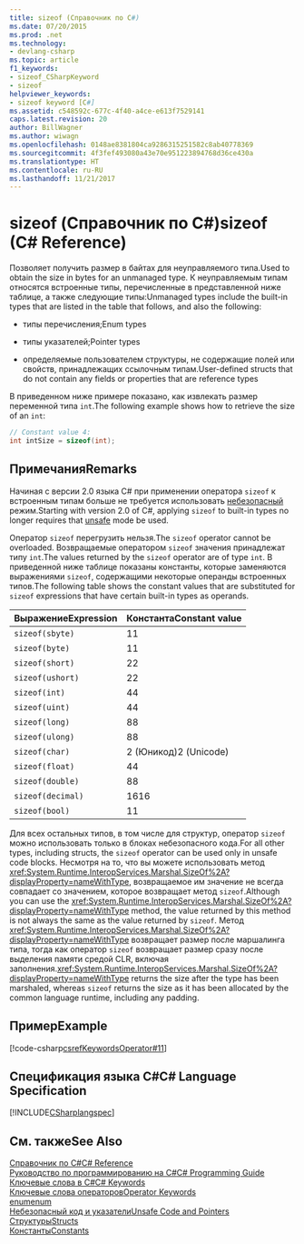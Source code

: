 ```yaml
---
title: sizeof (Справочник по C#)
ms.date: 07/20/2015
ms.prod: .net
ms.technology:
- devlang-csharp
ms.topic: article
f1_keywords:
- sizeof_CSharpKeyword
- sizeof
helpviewer_keywords:
- sizeof keyword [C#]
ms.assetid: c548592c-677c-4f40-a4ce-e613f7529141
caps.latest.revision: 20
author: BillWagner
ms.author: wiwagn
ms.openlocfilehash: 0148ae8381804ca9286315251582c8ab40778369
ms.sourcegitcommit: 4f3fef493080a43e70e951223894768d36ce430a
ms.translationtype: HT
ms.contentlocale: ru-RU
ms.lasthandoff: 11/21/2017
---
```

# <a name="sizeof-c-reference"></a><span data-ttu-id="091eb-102">sizeof (Справочник по C#)</span><span class="sxs-lookup"><span data-stu-id="091eb-102">sizeof (C# Reference)</span></span>
<span data-ttu-id="091eb-103">Позволяет получить размер в байтах для неуправляемого типа.</span><span class="sxs-lookup"><span data-stu-id="091eb-103">Used to obtain the size in bytes for an unmanaged type.</span></span> <span data-ttu-id="091eb-104">К неуправляемым типам относятся встроенные типы, перечисленные в представленной ниже таблице, а также следующие типы:</span><span class="sxs-lookup"><span data-stu-id="091eb-104">Unmanaged types include the built-in types that are listed in the table that follows, and also the following:</span></span>  
  
-   <span data-ttu-id="091eb-105">типы перечисления;</span><span class="sxs-lookup"><span data-stu-id="091eb-105">Enum types</span></span>  
  
-   <span data-ttu-id="091eb-106">типы указателей;</span><span class="sxs-lookup"><span data-stu-id="091eb-106">Pointer types</span></span>  
  
-   <span data-ttu-id="091eb-107">определяемые пользователем структуры, не содержащие полей или свойств, принадлежащих ссылочным типам.</span><span class="sxs-lookup"><span data-stu-id="091eb-107">User-defined structs that do not contain any fields or properties that are reference types</span></span>  
  
 <span data-ttu-id="091eb-108">В приведенном ниже примере показано, как извлекать размер переменной типа `int`.</span><span class="sxs-lookup"><span data-stu-id="091eb-108">The following example shows how to retrieve the size of an `int`:</span></span>  
  
```csharp  
// Constant value 4:  
int intSize = sizeof(int);   
```  
  
## <a name="remarks"></a><span data-ttu-id="091eb-109">Примечания</span><span class="sxs-lookup"><span data-stu-id="091eb-109">Remarks</span></span>  
 <span data-ttu-id="091eb-110">Начиная с версии 2.0 языка C# при применении оператора `sizeof` к встроенным типам больше не требуется использовать [небезопасный](../../../csharp/language-reference/keywords/unsafe.md) режим.</span><span class="sxs-lookup"><span data-stu-id="091eb-110">Starting with version 2.0 of C#, applying `sizeof` to built-in types no longer requires that [unsafe](../../../csharp/language-reference/keywords/unsafe.md) mode be used.</span></span>  
  
 <span data-ttu-id="091eb-111">Оператор `sizeof` перегрузить нельзя.</span><span class="sxs-lookup"><span data-stu-id="091eb-111">The `sizeof` operator cannot be overloaded.</span></span> <span data-ttu-id="091eb-112">Возвращаемые оператором `sizeof` значения принадлежат типу `int`.</span><span class="sxs-lookup"><span data-stu-id="091eb-112">The values returned by the `sizeof` operator are of type `int`.</span></span> <span data-ttu-id="091eb-113">В приведенной ниже таблице показаны константы, которые заменяются выражениями `sizeof`, содержащими некоторые операнды встроенных типов.</span><span class="sxs-lookup"><span data-stu-id="091eb-113">The following table shows the constant values that are substituted for `sizeof` expressions that have certain built-in types as operands.</span></span>  
  
|<span data-ttu-id="091eb-114">Выражение</span><span class="sxs-lookup"><span data-stu-id="091eb-114">Expression</span></span>|<span data-ttu-id="091eb-115">Константа</span><span class="sxs-lookup"><span data-stu-id="091eb-115">Constant value</span></span>|  
|----------------|--------------------|  
|`sizeof(sbyte)`|<span data-ttu-id="091eb-116">1</span><span class="sxs-lookup"><span data-stu-id="091eb-116">1</span></span>|  
|`sizeof(byte)`|<span data-ttu-id="091eb-117">1</span><span class="sxs-lookup"><span data-stu-id="091eb-117">1</span></span>|  
|`sizeof(short)`|<span data-ttu-id="091eb-118">2</span><span class="sxs-lookup"><span data-stu-id="091eb-118">2</span></span>|  
|`sizeof(ushort)`|<span data-ttu-id="091eb-119">2</span><span class="sxs-lookup"><span data-stu-id="091eb-119">2</span></span>|  
|`sizeof(int)`|<span data-ttu-id="091eb-120">4</span><span class="sxs-lookup"><span data-stu-id="091eb-120">4</span></span>|  
|`sizeof(uint)`|<span data-ttu-id="091eb-121">4</span><span class="sxs-lookup"><span data-stu-id="091eb-121">4</span></span>|  
|`sizeof(long)`|<span data-ttu-id="091eb-122">8</span><span class="sxs-lookup"><span data-stu-id="091eb-122">8</span></span>|  
|`sizeof(ulong)`|<span data-ttu-id="091eb-123">8</span><span class="sxs-lookup"><span data-stu-id="091eb-123">8</span></span>|  
|`sizeof(char)`|<span data-ttu-id="091eb-124">2 (Юникод)</span><span class="sxs-lookup"><span data-stu-id="091eb-124">2 (Unicode)</span></span>|  
|`sizeof(float)`|<span data-ttu-id="091eb-125">4</span><span class="sxs-lookup"><span data-stu-id="091eb-125">4</span></span>|  
|`sizeof(double)`|<span data-ttu-id="091eb-126">8</span><span class="sxs-lookup"><span data-stu-id="091eb-126">8</span></span>|  
|`sizeof(decimal)`|<span data-ttu-id="091eb-127">16</span><span class="sxs-lookup"><span data-stu-id="091eb-127">16</span></span>|  
|`sizeof(bool)`|<span data-ttu-id="091eb-128">1</span><span class="sxs-lookup"><span data-stu-id="091eb-128">1</span></span>|  
  
 <span data-ttu-id="091eb-129">Для всех остальных типов, в том числе для структур, оператор `sizeof` можно использовать только в блоках небезопасного кода.</span><span class="sxs-lookup"><span data-stu-id="091eb-129">For all other types, including structs, the `sizeof` operator can be used only in unsafe code blocks.</span></span> <span data-ttu-id="091eb-130">Несмотря на то, что вы можете использовать метод <xref:System.Runtime.InteropServices.Marshal.SizeOf%2A?displayProperty=nameWithType>, возвращаемое им значение не всегда совпадает со значением, которое возвращает метод `sizeof`.</span><span class="sxs-lookup"><span data-stu-id="091eb-130">Although you can use the <xref:System.Runtime.InteropServices.Marshal.SizeOf%2A?displayProperty=nameWithType> method, the value returned by this method is not always the same as the value returned by `sizeof`.</span></span> <span data-ttu-id="091eb-131">Метод <xref:System.Runtime.InteropServices.Marshal.SizeOf%2A?displayProperty=nameWithType> возвращает размер после маршалинга типа, тогда как оператор `sizeof` возвращает размер сразу после выделения памяти средой CLR, включая заполнения.</span><span class="sxs-lookup"><span data-stu-id="091eb-131"><xref:System.Runtime.InteropServices.Marshal.SizeOf%2A?displayProperty=nameWithType> returns the size after the type has been marshaled, whereas `sizeof` returns the size as it has been allocated by the common language runtime, including any padding.</span></span>  
  
## <a name="example"></a><span data-ttu-id="091eb-132">Пример</span><span class="sxs-lookup"><span data-stu-id="091eb-132">Example</span></span>  
 [!code-csharp[csrefKeywordsOperator#11](../../../csharp/language-reference/keywords/codesnippet/CSharp/sizeof_1.cs)]  
  
## <a name="c-language-specification"></a><span data-ttu-id="091eb-133">Спецификация языка C#</span><span class="sxs-lookup"><span data-stu-id="091eb-133">C# Language Specification</span></span>  
 [!INCLUDE[CSharplangspec](~/includes/csharplangspec-md.md)]  
  
## <a name="see-also"></a><span data-ttu-id="091eb-134">См. также</span><span class="sxs-lookup"><span data-stu-id="091eb-134">See Also</span></span>  
 [<span data-ttu-id="091eb-135">Справочник по C#</span><span class="sxs-lookup"><span data-stu-id="091eb-135">C# Reference</span></span>](../../../csharp/language-reference/index.md)  
 [<span data-ttu-id="091eb-136">Руководство по программированию на C#</span><span class="sxs-lookup"><span data-stu-id="091eb-136">C# Programming Guide</span></span>](../../../csharp/programming-guide/index.md)  
 [<span data-ttu-id="091eb-137">Ключевые слова в C#</span><span class="sxs-lookup"><span data-stu-id="091eb-137">C# Keywords</span></span>](../../../csharp/language-reference/keywords/index.md)  
 [<span data-ttu-id="091eb-138">Ключевые слова операторов</span><span class="sxs-lookup"><span data-stu-id="091eb-138">Operator Keywords</span></span>](../../../csharp/language-reference/keywords/operator-keywords.md)  
 [<span data-ttu-id="091eb-139">enum</span><span class="sxs-lookup"><span data-stu-id="091eb-139">enum</span></span>](../../../csharp/language-reference/keywords/enum.md)  
 [<span data-ttu-id="091eb-140">Небезопасный код и указатели</span><span class="sxs-lookup"><span data-stu-id="091eb-140">Unsafe Code and Pointers</span></span>](../../../csharp/programming-guide/unsafe-code-pointers/index.md)  
 [<span data-ttu-id="091eb-141">Структуры</span><span class="sxs-lookup"><span data-stu-id="091eb-141">Structs</span></span>](../../../csharp/programming-guide/classes-and-structs/structs.md)  
 [<span data-ttu-id="091eb-142">Константы</span><span class="sxs-lookup"><span data-stu-id="091eb-142">Constants</span></span>](../../../csharp/programming-guide/classes-and-structs/constants.md)
